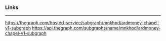 ### Links
---
https://thegraph.com/hosted-service/subgraph/mnkhod/ardmoney-chapel-v1-subgraph
https://api.thegraph.com/subgraphs/name/mnkhod/ardmoney-chapel-v1-subgraph
